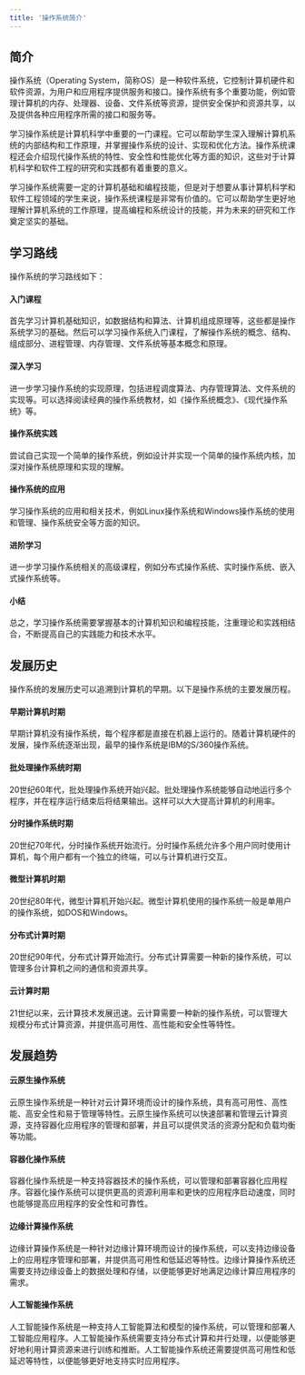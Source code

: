 ```yaml
---
title: '操作系统简介'
---
```


## 简介

操作系统（Operating System，简称OS）是一种软件系统，它控制计算机硬件和软件资源，为用户和应用程序提供服务和接口。操作系统有多个重要功能，例如管理计算机的内存、处理器、设备、文件系统等资源，提供安全保护和资源共享，以及提供各种应用程序所需的接口和服务等。

学习操作系统是计算机科学中重要的一门课程。它可以帮助学生深入理解计算机系统的内部结构和工作原理，并掌握操作系统的设计、实现和优化方法。操作系统课程还会介绍现代操作系统的特性、安全性和性能优化等方面的知识，这些对于计算机科学和软件工程的研究和实践都有着重要的意义。

学习操作系统需要一定的计算机基础和编程技能，但是对于想要从事计算机科学和软件工程领域的学生来说，操作系统课程是非常有价值的。它可以帮助学生更好地理解计算机系统的工作原理，提高编程和系统设计的技能，并为未来的研究和工作奠定坚实的基础。

## 学习路线

操作系统的学习路线如下：

#### 入门课程

首先学习计算机基础知识，如数据结构和算法、计算机组成原理等，这些都是操作系统学习的基础。然后可以学习操作系统入门课程，了解操作系统的概念、结构、组成部分、进程管理、内存管理、文件系统等基本概念和原理。

#### 深入学习

进一步学习操作系统的实现原理，包括进程调度算法、内存管理算法、文件系统的实现等。可以选择阅读经典的操作系统教材，如《操作系统概念》、《现代操作系统》等。

#### 操作系统实践

尝试自己实现一个简单的操作系统，例如设计并实现一个简单的操作系统内核，加深对操作系统原理和实现的理解。

#### 操作系统的应用

学习操作系统的应用和相关技术，例如Linux操作系统和Windows操作系统的使用和管理、操作系统安全等方面的知识。

#### 进阶学习

进一步学习操作系统相关的高级课程，例如分布式操作系统、实时操作系统、嵌入式操作系统等。

#### 小结

总之，学习操作系统需要掌握基本的计算机知识和编程技能，注重理论和实践相结合，不断提高自己的实践能力和技术水平。


## 发展历史

操作系统的发展历史可以追溯到计算机的早期。以下是操作系统的主要发展历程。


#### 早期计算机时期

早期计算机没有操作系统，每个程序都是直接在机器上运行的。随着计算机硬件的发展，操作系统逐渐出现，最早的操作系统是IBM的S/360操作系统。

#### 批处理操作系统时期

20世纪60年代，批处理操作系统开始兴起。批处理操作系统能够自动地运行多个程序，并在程序运行结束后将结果输出。这样可以大大提高计算机的利用率。

#### 分时操作系统时期

20世纪70年代，分时操作系统开始流行。分时操作系统允许多个用户同时使用计算机，每个用户都有一个独立的终端，可以与计算机进行交互。

#### 微型计算机时期

20世纪80年代，微型计算机开始兴起。微型计算机使用的操作系统一般是单用户的操作系统，如DOS和Windows。

#### 分布式计算时期

20世纪90年代，分布式计算开始流行。分布式计算需要一种新的操作系统，可以管理多台计算机之间的通信和资源共享。

#### 云计算时期

21世纪以来，云计算技术发展迅速。云计算需要一种新的操作系统，可以管理大规模分布式计算资源，并提供高可用性、高性能和安全性等特性。

## 发展趋势

#### 云原生操作系统

云原生操作系统是一种针对云计算环境而设计的操作系统，具有高可用性、高性能、高安全性和易于管理等特性。云原生操作系统可以快速部署和管理云计算资源，支持容器化应用程序的管理和部署，并且可以提供灵活的资源分配和负载均衡等功能。

#### 容器化操作系统

容器化操作系统是一种支持容器技术的操作系统，可以管理和部署容器化应用程序。容器化操作系统可以提供更高的资源利用率和更快的应用程序启动速度，同时也能够提高应用程序的安全性和可靠性。


#### 边缘计算操作系统


边缘计算操作系统是一种针对边缘计算环境而设计的操作系统，可以支持边缘设备上的应用程序管理和部署，并提供高可用性和低延迟等特性。边缘计算操作系统还需要支持边缘设备上的数据处理和存储，以便能够更好地满足边缘计算应用程序的需求。

#### 人工智能操作系统

人工智能操作系统是一种支持人工智能算法和模型的操作系统，可以管理和部署人工智能应用程序。人工智能操作系统需要支持分布式计算和并行处理，以便能够更好地利用计算资源来进行训练和推断。人工智能操作系统还需要提供高可用性和低延迟等特性，以便能够更好地支持实时应用程序。